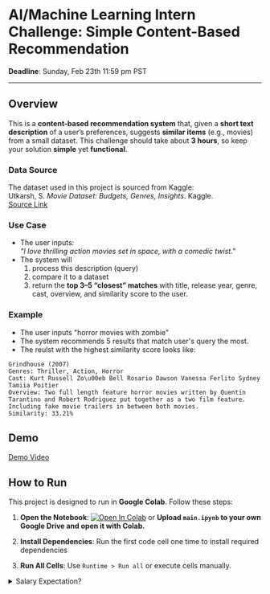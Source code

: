 # AI/Machine Learning Intern Challenge: Simple Content-Based Recommendation

**Deadline**: Sunday, Feb 23th 11:59 pm PST

---

## Overview

This is a **content-based recommendation system** that, given a **short text description** of a user’s preferences, suggests **similar items** (e.g., movies) from a small dataset. This challenge should take about **3 hours**, so keep your solution **simple** yet **functional**.

### Data Source
The dataset used in this project is sourced from Kaggle:  
Utkarsh, S. *Movie Dataset: Budgets, Genres, Insights*. Kaggle.  
[Source Link](https://www.kaggle.com/datasets/utkarshx27/movies-dataset)

### Use Case

- The user inputs:  
  *"I love thrilling action movies set in space, with a comedic twist."*  
- The system will 
   1. process this description (query)
   2. compare it to a dataset
   3. return the **top 3–5 “closest” matches** with title, release year, genre, cast, overview, and similarity score to the user.

### Example
- The user inputs "horror movies with zombie"
- The system recommends 5 results that match user's query the most.
- The reulst with the highest similarity score looks like:
```
Grindhouse (2007)
Genres: Thriller, Action, Horror
Cast: Kurt Russell Zo\u00eb Bell Rosario Dawson Vanessa Ferlito Sydney Tamiia Poitier
Overview: Two full length feature horror movies written by Quentin Tarantino and Robert Rodriguez put together as a two film feature. Including fake movie trailers in between both movies.
Similarity: 33.21%
```
## Demo
[Demo Video](https://drive.google.com/file/d/1hcGCMe9QOqjDnQId1qGKJEAt2lJgXr0L/view?usp=sharing)

## How to Run
This project is designed to run in **Google Colab**. Follow these steps: 

1. **Open the Notebook**:
[![Open In Colab](https://colab.research.google.com/assets/colab-badge.svg)](https://colab.research.google.com/drive/1WcqlZG5BekuoPTsk7gYQpkUU-XRCtNmn?usp=sharing) or **Upload `main.ipynb` to your own Google Drive and open it with Colab.**

2. **Install Dependencies**:
Run the first code cell one time to install required dependencies

3. **Run All Cells**:
Use `Runtime > Run all` or execute cells manually.

<details>
  <summary>Salary Expectation? </summary>
    4,000 ~ 5,000 USD
</details>